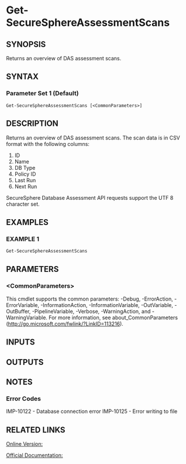 ﻿# Get-SecureSphereAssessmentScans

## SYNOPSIS
Returns an overview of DAS assessment scans.

## SYNTAX

### Parameter Set 1 (Default)
```
Get-SecureSphereAssessmentScans [<CommonParameters>]
```

## DESCRIPTION
Returns an overview of DAS assessment scans. The scan data is in CSV format with the following columns:
1. ID
2. Name
3. DB Type
4. Policy ID
5. Last Run
6. Next Run

SecureSphere Database Assessment API requests support the UTF 8 character set.

## EXAMPLES

### EXAMPLE 1

```powershell
Get-SecureSphereAssessmentScans
```

## PARAMETERS

### \<CommonParameters\>
This cmdlet supports the common parameters: -Debug, -ErrorAction, -ErrorVariable, -InformationAction, -InformationVariable, -OutVariable, -OutBuffer, -PipelineVariable, -Verbose, -WarningAction, and -WarningVariable. For more information, see about_CommonParameters (http://go.microsoft.com/fwlink/?LinkID=113216).

## INPUTS

## OUTPUTS

## NOTES

### Error Codes
IMP-10122 - Database connection error
IMP-10125 - Error writing to file

## RELATED LINKS

[Online Version:](https://github.com/akshinmustafayev/SecureSpherePS/tree/master/Documentation)

[Official Documentation:](https://docs.imperva.com/bundle/v13.6-api-reference-guide/page/61719.htm)



